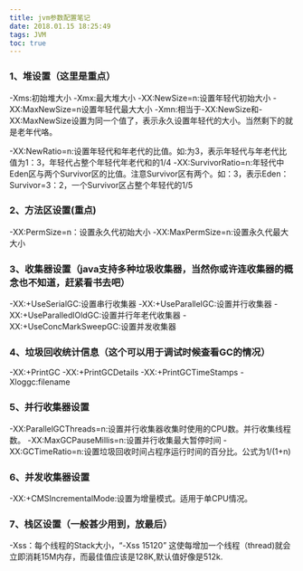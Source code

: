 ```yaml
---
title: jvm参数配置笔记
date: 2018.01.15 18:25:49
tags: JVM
toc: true
---
```

### 1、堆设置（这里是重点）
-Xms:初始堆大小
-Xmx:最大堆大小
-XX:NewSize=n:设置年轻代初始大小
-XX:MaxNewSize=n设置年轻代最大大小
-Xmn:相当于-XX:NewSize和-XX:MaxNewSize设置为同一个值了，表示永久设置年轻代的大小。当然剩下的就是老年代咯。
<!-- more -->
-XX:NewRatio=n:设置年轻代和年老代的比值。如:为3，表示年轻代与年老代比值为1：3，年轻代占整个年轻代年老代和的1/4
-XX:SurvivorRatio=n:年轻代中Eden区与两个Survivor区的比值。注意Survivor区有两个。如：3，表示Eden：Survivor=3：2，一个Survivor区占整个年轻代的1/5

### 2、方法区设置(重点)
-XX:PermSize=n：设置永久代初始大小
-XX:MaxPermSize=n:设置永久代最大大小

### 3、收集器设置（java支持多种垃圾收集器，当然你或许连收集器的概念也不知道，赶紧看书去吧）
-XX:+UseSerialGC:设置串行收集器
-XX:+UseParallelGC:设置并行收集器
-XX:+UseParalledlOldGC:设置并行年老代收集器
-XX:+UseConcMarkSweepGC:设置并发收集器

### 4、垃圾回收统计信息（这个可以用于调试时候查看GC的情况）
-XX:+PrintGC
-XX:+PrintGCDetails
-XX:+PrintGCTimeStamps
-Xloggc:filename

### 5、并行收集器设置
-XX:ParallelGCThreads=n:设置并行收集器收集时使用的CPU数。并行收集线程数。
-XX:MaxGCPauseMillis=n:设置并行收集最大暂停时间
-XX:GCTimeRatio=n:设置垃圾回收时间占程序运行时间的百分比。公式为1/(1+n)

### 6、并发收集器设置
-XX:+CMSIncrementalMode:设置为增量模式。适用于单CPU情况。

### 7、栈区设置（一般甚少用到，放最后）
-Xss：每个线程的Stack大小，“-Xss 15120” 这使每增加一个线程（thread)就会立即消耗15M内存，而最佳值应该是128K,默认值好像是512k. 